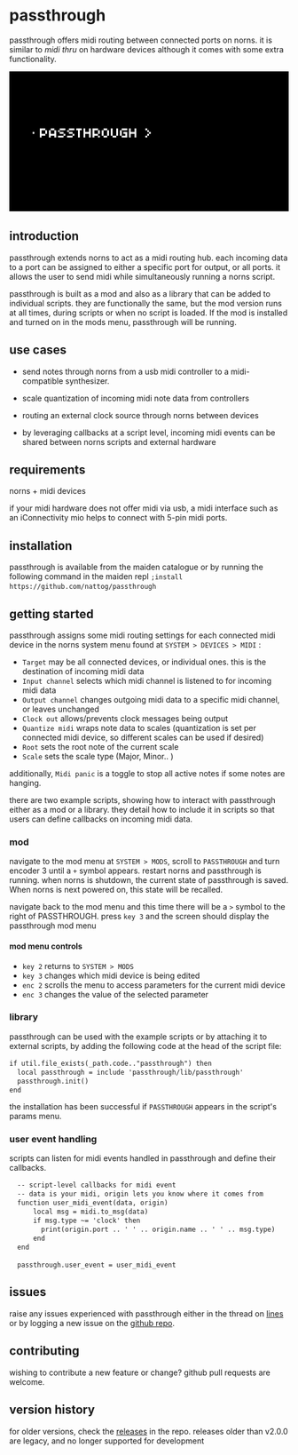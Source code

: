 # passthrough

passthrough offers midi routing between connected ports on norns. it is similar to _midi thru_ on hardware devices although it comes with some extra functionality.

![animated image of passthrough mod interface](img/mod_menu.gif)

## introduction

passthrough extends norns to act as a midi routing hub. each incoming data to a port can be assigned to either a specific port for output, or all ports. it allows the user to send midi while simultaneously running a norns script.

passthrough is built as a mod and also as a library that can be added to individual scripts. they are functionally the same, but the mod version runs at all times, during scripts or when no script is loaded. If the mod is installed and turned on in the mods menu, passthrough will be running.

## use cases

- send notes through norns from a usb midi controller to a midi-compatible synthesizer. 

- scale quantization of incoming midi note data from controllers

- routing an external clock source through norns between devices

- by leveraging callbacks at a script level, incoming midi events can be shared between norns scripts and external hardware

## requirements

norns + midi devices

if your midi hardware does not offer midi via usb, a midi interface such as an iConnectivity mio helps to connect with 5-pin midi ports.

## installation

passthrough is available from the maiden catalogue or by running the following command in the maiden repl
`;install https://github.com/nattog/passthrough`

## getting started

passthrough assigns some midi routing settings for each connected midi device in the norns system menu found at `SYSTEM > DEVICES > MIDI` :
- `Target` may be all connected devices, or individual ones. this is the destination of incoming midi data 
- `Input channel` selects which midi channel is listened to for incoming midi data
- `Output channel` changes outgoing midi data to a specific midi channel, or leaves unchanged
- `Clock out` allows/prevents clock messages being output
- `Quantize midi` wraps note data to scales (quantization is set per connected midi device, so different scales can be used if desired)
- `Root` sets the root note of the current scale
- `Scale` sets the scale type (Major, Minor.. )

additionally, `Midi panic` is a toggle to stop all active notes if some notes are hanging.

there are two example scripts, showing how to interact with passthrough either as a mod or a library. they detail how to include it in scripts so that users can define callbacks on incoming midi data. 
### mod

navigate to the mod menu at `SYSTEM > MODS`, scroll to `PASSTHROUGH` and turn encoder 3 until a `+` symbol appears. restart norns and passthrough is running. when norns is shutdown, the current state of passthrough is saved. When norns is next powered on, this state will be recalled.

navigate back to the mod menu and this time there will be a `>` symbol to the right of PASSTHROUGH. press `key 3` and the screen should display the passthrough mod menu

#### mod menu controls
- `key 2` returns to `SYSTEM > MODS`
- `key 3` changes which midi device is being edited
- `enc 2` scrolls the menu to access parameters for the current midi device
- `enc 3` changes the value of the selected parameter

### library

passthrough can be used with the example scripts or by attaching it to external scripts, by adding the following code at the head of the script file:

```
if util.file_exists(_path.code.."passthrough") then
  local passthrough = include 'passthrough/lib/passthrough'
  passthrough.init()
end
```

the installation has been successful if `PASSTHROUGH` appears in the script's params menu.

### user event handling 

scripts can listen for midi events handled in passthrough and define their callbacks.

```
  -- script-level callbacks for midi event
  -- data is your midi, origin lets you know where it comes from
  function user_midi_event(data, origin)
      local msg = midi.to_msg(data)
      if msg.type ~= 'clock' then
        print(origin.port .. ' ' .. origin.name .. ' ' .. msg.type)
      end
  end

  passthrough.user_event = user_midi_event
```

## issues

raise any issues experienced with passthrough either in the thread on [lines](https://llllllll.co/t/passthrough/31156) or by logging a new issue on the [github repo](https://www.github.com/nattog/passthrough/issues).

## contributing

wishing to contribute a new feature or change? github pull requests are welcome.

## version history

for older versions, check the [releases](https://github.com/nattog/passthrough/releases) in the repo. releases older than v2.0.0 are legacy, and no longer supported for development

